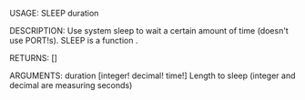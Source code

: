 USAGE:
     SLEEP duration 

DESCRIPTION:
     Use system sleep to wait a certain amount of time (doesn't use PORT!s).
     SLEEP is a function .

RETURNS: [<opt>]

ARGUMENTS:
    duration [integer! decimal! time!]
        Length to sleep (integer and decimal are measuring seconds)
